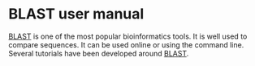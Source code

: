 # BLAST user manual
[BLAST](https://blast.ncbi.nlm.nih.gov/Blast.cgi) is one of the most popular bioinformatics tools. It is well used to compare sequences. It can be used online or using the command line.
Several tutorials have been developed around [BLAST](https://www.ncbi.nlm.nih.gov/books/NBK1734/).
